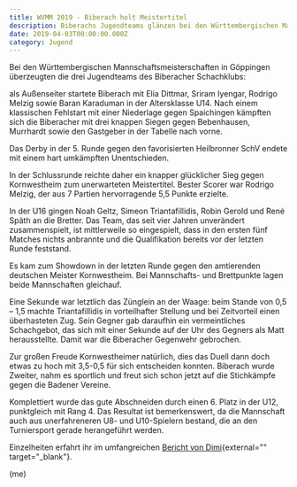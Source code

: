 ```yaml
---
title: WVMM 2019 - Biberach holt Meistertitel
description: Biberachs Jugendteams glänzen bei den Württembergischen Mannschaftsmeisterschaften in Göppingen, mit einem spektakulären Meistertitel in der U14 und einem beeindruckenden zweiten Platz in der U16..
date: 2019-04-03T00:00:00.000Z
category: Jugend
---
```


Bei den Württembergischen Mannschaftsmeisterschaften in Göppingen überzeugten die drei Jugendteams des Biberacher Schachklubs:

als Außenseiter startete Biberach mit Elia Dittmar, Sriram Iyengar, Rodrigo Melzig sowie Baran Karaduman in der Altersklasse U14. Nach einem klassischen Fehlstart mit einer Niederlage gegen Spaichingen kämpften sich die Biberacher mit drei knappen Siegen gegen Bebenhausen, Murrhardt sowie den Gastgeber in der Tabelle nach vorne.

Das Derby in der 5. Runde gegen den favorisierten Heilbronner SchV endete mit einem hart umkämpften Unentschieden.

In der Schlussrunde reichte daher ein knapper glücklicher Sieg gegen Kornwestheim zum unerwarteten Meistertitel. Bester Scorer war Rodrigo Melzig, der aus 7 Partien hervorragende 5,5 Punkte erzielte.

In der U16 gingen Noah Geltz, Simeon Triantafillidis, Robin Gerold und René Späth an die Bretter. Das Team, das seit vier Jahren unverändert zusammenspielt, ist mittlerweile so eingespielt, dass in den ersten fünf Matches nichts anbrannte und die Qualifikation bereits vor der letzten Runde feststand.

Es kam zum Showdown in der letzten Runde gegen den amtierenden deutschen Meister Kornwestheim. Bei Mannschafts- und Brettpunkte lagen beide Mannschaften gleichauf.

Eine Sekunde war letztlich das Zünglein an der Waage: beim Stande von 0,5 – 1,5 machte Triantafillidis in vorteilhafter Stellung und bei Zeitvorteil einen überhasteten Zug. Sein Gegner gab daraufhin ein vermeintliches Schachgebot, das sich mit einer Sekunde auf der Uhr des Gegners als Matt herausstellte. Damit war die Biberacher Gegenwehr gebrochen.

Zur großen Freude Kornwestheimer natürlich, dies das Duell dann doch etwas zu hoch mit 3,5-0,5 für sich entscheiden konnten. Biberach wurde Zweiter, nahm es sportlich und freut sich schon jetzt auf die Stichkämpfe gegen die Badener Vereine.

Komplettiert wurde das gute Abschneiden durch einen 6. Platz in der U12, punktgleich mit Rang 4. Das Resultat ist bemerkenswert, da die Mannschaft auch  aus unerfahreneren U8- und U10-Spielern bestand, die an den Turniersport gerade herangeführt werden.

Einzelheiten erfahrt ihr im umfangreichen [Bericht von Dimi](/assets/blog/20190403.biberach-holt-meistertitel/190330-WVMM-in-Goeppingen.pdf){external="" target="_blank"}.

(me)
